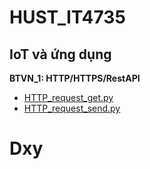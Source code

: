 # HUST_IT4735

## IoT và ứng dụng

**BTVN_1: HTTP/HTTPS/RestAPI**

- [HTTP_request_get.py](https://github.com/Dxy1307/HUST_IT4735/blob/main/HTTP_request_get.py)
- [HTTP_request_send.py](https://github.com/Dxy1307/HUST_IT4735/blob/main/HTTP_request_send.py)

# Dxy